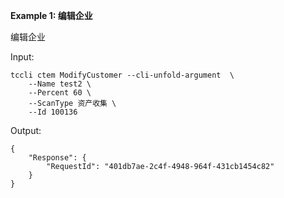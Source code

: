 **Example 1: 编辑企业**

编辑企业

Input: 

```
tccli ctem ModifyCustomer --cli-unfold-argument  \
    --Name test2 \
    --Percent 60 \
    --ScanType 资产收集 \
    --Id 100136
```

Output: 
```
{
    "Response": {
        "RequestId": "401db7ae-2c4f-4948-964f-431cb1454c82"
    }
}
```

